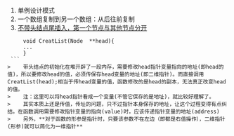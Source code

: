 1. 单例设计模式
2. 一个数组复制到另一个数组：从后往前复制
3. [不带头结点尾插入，第一个节点与其他节点分开](http://blog.csdn.net/xlf13872135090/article/details/8857632)
  ```
       void CreatList(Node  **head){      
       ...
       }
  ```
>    带头结点的初始化在堆开辟了一段内存，需要修改head指针变量指向的地址(即head的值)，所以要修改head的值，必须传保存head变量的地址(即二维指针)。而直接调用CreatList(head);相当于传head变量的值，函数修改的是head的副本，无法真正改变head的值。 
>    注：这里可以将head指针看成一个变量(不管它保存的是地址)，就比较好理解了。
>    其实本质上还是传值，传址的问题，只不过指针本身保存的地址，让这个过程变得有点纠结。在函数调用需要修改指针变量的指向(value)时，应该传递指针变量的地址(address)
>    另外，**对于函数的形参是指针时，只要该参数不在左边（即都是右值操作），二维指针(形参)就可以简化为一维指针** 


